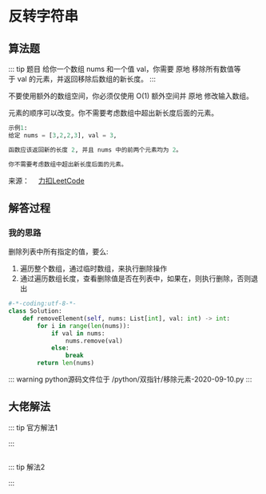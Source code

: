 #  反转字符串

##  算法题

::: tip 题目
给你一个数组 nums 和一个值 val，你需要 原地 移除所有数值等于 val 的元素，并返回移除后数组的新长度。
:::

不要使用额外的数组空间，你必须仅使用 O(1) 额外空间并 原地 修改输入数组。

元素的顺序可以改变。你不需要考虑数组中超出新长度后面的元素。

~~~python
示例1:
给定 nums = [3,2,2,3], val = 3,

函数应该返回新的长度 2, 并且 nums 中的前两个元素均为 2。

你不需要考虑数组中超出新长度后面的元素。
~~~

来源：&emsp; [力扣LeetCode](https://leetcode-cn.com/leetbook/read/array-and-string/cwuyj/)


##  解答过程

### 我的思路

删除列表中所有指定的值，要么:
1. 遍历整个数组，通过临时数组，来执行删除操作
2. 通过遍历数组长度，查看删除值是否在列表中，如果在，则执行删除，否则退出


```python
#-*-coding:utf-8-*-
class Solution:
    def removeElement(self, nums: List[int], val: int) -> int:
        for i in range(len(nums)):
            if val in nums:
                nums.remove(val)
            else:
                break
        return len(nums)
```


::: warning python源码文件位于
/python/双指针/移除元素-2020-09-10.py
:::

##  大佬解法

::: tip 官方解法1

:::

```python


```


::: tip 解法2

:::

```python

```


